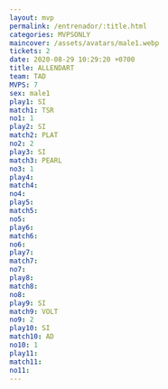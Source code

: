 ```yaml
---
layout: mvp
permalink: /entrenador/:title.html
categories: MVPSONLY
maincover: /assets/avatars/male1.webp
tickets: 2
date: 2020-08-29 10:29:20 +0700
title: ALLENDART
team: TAD
MVPS: 7
sex: male1
play1: SI
match1: TSR
no1: 1
play2: SI
match2: PLAT
no2: 2
play3: SI
match3: PEARL
no3: 1
play4: 
match4: 
no4: 
play5: 
match5: 
no5: 
play6: 
match6: 
no6: 
play7: 
match7: 
no7: 
play8: 
match8: 
no8: 
play9: SI
match9: VOLT
no9: 2
play10: SI
match10: AD
no10: 1
play11: 
match11: 
no11:
---
```

